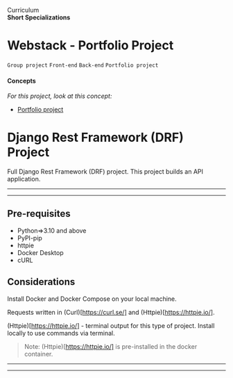 Curriculum <br>
**Short Specializations** <br>

# Webstack - Portfolio Project

`Group project` `Front-end` `Back-end` `Portfolio project`

#### Concepts

_For this project, look at this concept:_

* [Portfolio project](https://www.intranet.alxswe.com/concepts/548)

# Django Rest Framework (DRF) Project
Full Django Rest Framework (DRF) project.
This project builds an API application.
***
***

## Pre-requisites
- Python=>3.10 and above
- PyPI-pip
- httpie
- Docker Desktop
- cURL

## Considerations
Install Docker and Docker Compose on your local machine.

Requests written in (Curl)[https://curl.se/] and (Httpie)[https://httpie.io/].

(Httpie)[https://httpie.io/] - terminal output for this type of project. Install locally to use commands via terminal.
>Note: (Httpie)[https://httpie.io/] is pre-installed in the docker container.
***
***
